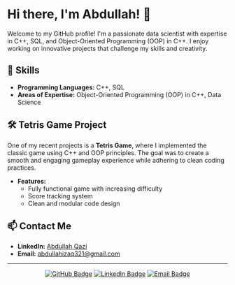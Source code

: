 # Hi there, I'm Abdullah! 👋

Welcome to my GitHub profile! I'm a passionate  data scientist with expertise in C++, SQL, and Object-Oriented Programming (OOP) in C++. I enjoy working on innovative projects that challenge my skills and creativity.

## 🔧 Skills
- **Programming Languages:** C++, SQL
- **Areas of Expertise:** Object-Oriented Programming (OOP) in C++, Data Science

## 🛠️ Tetris Game Project
One of my recent projects is a **Tetris Game**, where I implemented the classic game using C++ and OOP principles. The goal was to create a smooth and engaging gameplay experience while adhering to clean coding practices. 
- **Features:** 
  - Fully functional game with increasing difficulty
  - Score tracking system
  - Clean and modular code design


## 📫 Contact Me
- **LinkedIn:** [Abdullah Qazi](https://www.linkedin.com/in/abdullah-qazi-6b7470331)
- **Email:** [abdullahizaq321@gmail.com](mailto:abdullahizaq321@gmail.com)

---

<div align="center">
  <a href="https://github.com/AbdullahQazi"><img src="https://img.shields.io/badge/GitHub-Follow-blue?style=for-the-badge&logo=github" alt="GitHub Badge"/></a>
  <a href="https://www.linkedin.com/in/abdullah-qazi-6b7470331"><img src="https://img.shields.io/badge/LinkedIn-Connect-blue?style=for-the-badge&logo=linkedin" alt="LinkedIn Badge"/></a>
  <a href="mailto:abdullahizaq321@gmail.com"><img src="https://img.shields.io/badge/Email-Contact-blue?style=for-the-badge&logo=gmail" alt="Email Badge"/></a>
</div>
